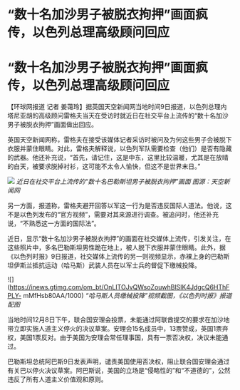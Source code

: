 # “数十名加沙男子被脱衣拘押”画面疯传，以色列总理高级顾问回应

# “数十名加沙男子被脱衣拘押”画面疯传，以色列总理高级顾问回应

【环球网报道 记者
姜蔼玲】据英国天空新闻网当地时间9日报道，以色列总理内塔尼亚胡的高级顾问雷格夫当天在受访时就近日在社交平台上流传的“数十名加沙男子被脱衣拘押”画面做出回应。

英国天空新闻网称，雷格夫在接受该媒体记者采访时被问及为何这些男子会被脱下衣服并蒙住眼睛。对此，雷格夫解释说，以色列军队需要检查（他们）是否有隐藏的武器。他还补充说，“首先，请记住，这是中东，这里比较温暖，尤其是在放晴的白天，被要求脱掉衬衫，这可能不太令人愉快，但这不是世界末日。”

![](https://inews.gtimg.com/om_bt/OjSZozAadjO67DakWlnk-4g1yt1ivvFBBtULn-D4eabOAAA/1000)
_近日在社交平台上流传的“数十名巴勒斯坦男子被脱衣拘押”画面 图源：天空新闻网_

另一方面，报道称，雷格夫避开回答以军这一行为是否违反国际人道法。他说，这不是以色列发布的“官方视频”，需要对其来源进行调查。被追问时，他还补充说，“不熟悉这一方面的国际法”。

近日，显示“数十名加沙男子被脱衣拘押”的画面在社交媒体上流传，引发关注，在这些照片中，多名巴勒斯坦男性跪在地上，被人脱下衣服并蒙住眼睛。此外，据《以色列时报》9日报道，社交媒体上流传的另一则视频显示，赤裸上身的巴勒斯坦伊斯兰抵抗运动（哈马斯）武装人员在以军士兵的督促下缴械投降。

![](https://inews.gtimg.com/om_bt/OnLITOJvQWsoZouwhBlSIK4JdgcQ6HThFPLY-
mMfHsb80AA/1000) _“哈马斯人员缴械投降”视频截图，《以色列时报》报道配图_

当地时间12月8日下午，联合国安理会投票，未能通过阿联酋提交的要求在加沙地带立即实施人道主义停火的决议草案。安理会15名成员中，13票赞成，英国1票弃权，美国1票反对。由于美国为安理会常任理事国，具有一票否决权，决议未能通过。

巴勒斯坦总统阿巴斯9日发表声明，谴责美国使用否决权，阻止联合国安理会通过有关巴以停火决议草案。阿巴斯说，美国的立场是“侵略性的”和“不道德的”，公然违反了所有人道主义价值观和原则。

